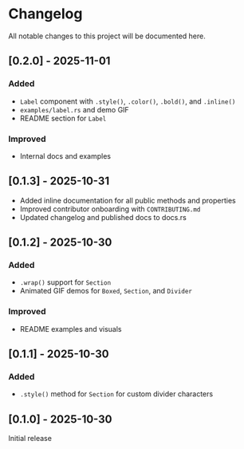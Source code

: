 # Changelog

All notable changes to this project will be documented here.

## [0.2.0] - 2025-11-01
### Added
- `Label` component with `.style()`, `.color()`, `.bold()`, and `.inline()`
- `examples/label.rs` and demo GIF
- README section for `Label`

### Improved
- Internal docs and examples

## [0.1.3] - 2025-10-31

- Added inline documentation for all public methods and properties
- Improved contributor onboarding with `CONTRIBUTING.md`
- Updated changelog and published docs to docs.rs

## [0.1.2] - 2025-10-30
### Added
- `.wrap()` support for `Section`
- Animated GIF demos for `Boxed`, `Section`, and `Divider`

### Improved
- README examples and visuals

## [0.1.1] - 2025-10-30
### Added
- `.style()` method for `Section` for custom divider characters

## [0.1.0] - 2025-10-30
Initial release
